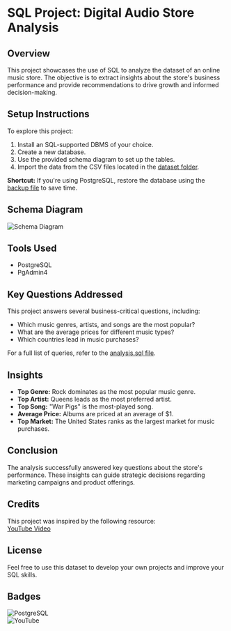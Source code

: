 # SQL Project: Digital Audio Store Analysis  

## Overview  

This project showcases the use of SQL to analyze the dataset of an online music store. The objective is to extract insights about the store's business performance and provide recommendations to drive growth and informed decision-making.  

## Setup Instructions  

To explore this project:  
1. Install an SQL-supported DBMS of your choice.  
2. Create a new database.  
3. Use the provided schema diagram to set up the tables.  
4. Import the data from the CSV files located in the [dataset folder](https://github.com/avishek09/Music-Store-Analysis/tree/main/dataset).  

**Shortcut:** If you're using PostgreSQL, restore the database using the [backup file](https://github.com/avishek09/Music-Store-Analysis/blob/main/music_store_db_backup) to save time.  

## Schema Diagram  

![Schema Diagram](https://github.com/avishek09/Music-Store-Analysis/assets/75924699/993e1d5d-0ae0-4034-9e20-202a2916c84c)  

## Tools Used  

- PostgreSQL  
- PgAdmin4  

## Key Questions Addressed  

This project answers several business-critical questions, including:  
- Which music genres, artists, and songs are the most popular?  
- What are the average prices for different music types?  
- Which countries lead in music purchases?  

For a full list of queries, refer to the [analysis.sql file](https://github.com/avishek09/Music-Store-Analysis/blob/main/analysis.sql).  

## Insights  

- **Top Genre:** Rock dominates as the most popular music genre.  
- **Top Artist:** Queens leads as the most preferred artist.  
- **Top Song:** "War Pigs" is the most-played song.  
- **Average Price:** Albums are priced at an average of $1.  
- **Top Market:** The United States ranks as the largest market for music purchases.  

## Conclusion  

The analysis successfully answered key questions about the store's performance. These insights can guide strategic decisions regarding marketing campaigns and product offerings.  

## Credits  

This project was inspired by the following resource:  
[YouTube Video](https://youtu.be/VFIuIjswMKM)  

## License  

Feel free to use this dataset to develop your own projects and improve your SQL skills.  

## Badges  

![PostgreSQL](https://img.shields.io/badge/PostgreSQL-316192?style=for-the-badge&logo=postgresql&logoColor=white)  
![YouTube](https://img.shields.io/badge/YouTube-%23FF0000.svg?style=for-the-badge&logo=YouTube&logoColor=white)  
